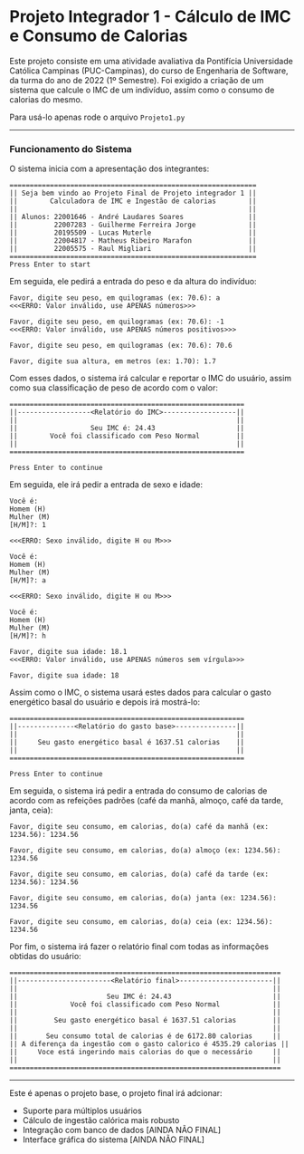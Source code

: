 # Projeto Integrador 1 - Cálculo de IMC e Consumo de Calorias

Este projeto consiste em uma atividade avaliativa da Pontifícia Universidade Católica Campinas (PUC-Campinas), do curso de Engenharia de Software, da turma do ano de 2022 (1º Semestre). Foi exigido a criação de um sistema que calcule o IMC de um indivíduo, assim como o consumo de calorias do mesmo.

Para usá-lo apenas rode o arquivo `Projeto1.py`

---

### Funcionamento do Sistema

O sistema inicia com a apresentação dos integrantes:
```
=============================================================
|| Seja bem vindo ao Projeto Final de Projeto integrador 1 ||
||        Calculadora de IMC e Ingestão de calorias        ||
||                                                         ||
|| Alunos: 22001646 - André Laudares Soares                ||
||         22007283 - Guilherme Ferreira Jorge             ||
||         20195509 - Lucas Muterle                        ||
||         22004817 - Matheus Ribeiro Marafon              ||
||         22005575 - Raul Migliari                        ||
=============================================================
Press Enter to start
```
Em seguida, ele pedirá a entrada do peso e da altura do indivíduo:
```
Favor, digite seu peso, em quilogramas (ex: 70.6): a
<<<ERRO: Valor inválido, use APENAS números>>>

Favor, digite seu peso, em quilogramas (ex: 70.6): -1
<<<ERRO: Valor inválido, use APENAS números positivos>>>

Favor, digite seu peso, em quilogramas (ex: 70.6): 70.6

Favor, digite sua altura, em metros (ex: 1.70): 1.7
```
Com esses dados, o sistema irá calcular e reportar o IMC do usuário, assim como sua classificação de peso de acordo com o valor:
```
==========================================================
||------------------<Relatório do IMC>------------------||
||                                                      ||
||                  Seu IMC é: 24.43                    ||
||        Você foi classificado com Peso Normal         ||
||                                                      ||
==========================================================

Press Enter to continue
```
Em seguida, ele irá pedir a entrada de sexo e idade:
```
Você é:   
Homem (H) 
Mulher (M)
[H/M]?: 1 

<<<ERRO: Sexo inválido, digite H ou M>>>

Você é:
Homem (H)
Mulher (M)
[H/M]?: a

<<<ERRO: Sexo inválido, digite H ou M>>>

Você é:
Homem (H)
Mulher (M)
[H/M]?: h

Favor, digite sua idade: 18.1
<<<ERRO: Valor inválido, use APENAS números sem vírgula>>>

Favor, digite sua idade: 18
```
Assim como o IMC, o sistema usará estes dados para calcular o gasto energético basal do usuário e depois irá mostrá-lo:
```
==========================================================
||--------------<Relatório do gasto base>---------------||
||                                                      ||
||     Seu gasto energético basal é 1637.51 calorias    ||
||                                                      ||
==========================================================

Press Enter to continue
```
Em seguida, o sistema irá pedir a entrada do consumo de calorias de acordo com as refeições padrões (café da manhã, almoço, café da tarde, janta, ceia):
```
Favor, digite seu consumo, em calorias, do(a) café da manhã (ex: 1234.56): 1234.56

Favor, digite seu consumo, em calorias, do(a) almoço (ex: 1234.56): 1234.56

Favor, digite seu consumo, em calorias, do(a) café da tarde (ex: 1234.56): 1234.56

Favor, digite seu consumo, em calorias, do(a) janta (ex: 1234.56): 1234.56

Favor, digite seu consumo, em calorias, do(a) ceia (ex: 1234.56): 1234.56
```
Por fim, o sistema irá fazer o relatório final com todas as informações obtidas do usuário:
```
===================================================================  
||-----------------------<Relatório final>-----------------------||  
||                                                               ||  
||                      Seu IMC é: 24.43                         ||  
||             Você foi classificado com Peso Normal             ||  
||                                                               ||  
||         Seu gasto energético basal é 1637.51 calorias         ||  
||                                                               ||  
||       Seu consumo total de calorias é de 6172.80 calorias     ||  
|| A diferença da ingestão com o gasto calorico é 4535.29 calorias ||
||     Voce está ingerindo mais calorias do que o necessário     ||  
||                                                               ||  
===================================================================
```

---

Este é apenas o projeto base, o projeto final irá adcionar:

- Suporte para múltiplos usuários
- Cálculo de ingestão calórica mais robusto
- Integração com banco de dados [AINDA NÃO FINAL]
- Interface gráfica do sistema [AINDA NÃO FINAL]